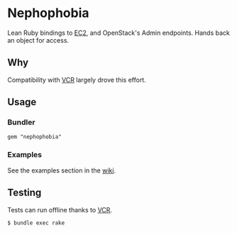 # Nephophobia

Lean Ruby bindings to [EC2](http://aws.amazon.com/ec2/), and OpenStack's Admin endpoints.  Hands back an object for access.

## Why

Compatibility with [VCR](https://github.com/myronmarston/vcr) largely drove this effort.

## Usage

### Bundler

    gem "nephophobia"

### Examples

See the examples section in the [wiki](http://github.com/retr0h/nephophobia/wiki).

## Testing

Tests can run offline thanks to [VCR](https://github.com/myronmarston/vcr).

    $ bundle exec rake
